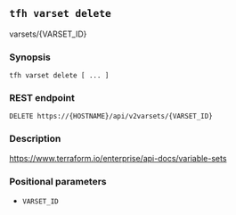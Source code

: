 ## `tfh varset delete`

varsets/{VARSET_ID}

### Synopsis

    tfh varset delete [ ... ]

### REST endpoint

    DELETE https://{HOSTNAME}/api/v2varsets/{VARSET_ID}

### Description

https://www.terraform.io/enterprise/api-docs/variable-sets

### Positional parameters

* `VARSET_ID`

